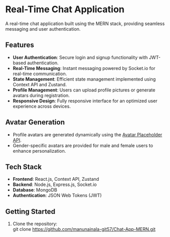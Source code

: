 # Real-Time Chat Application  

A real-time chat application built using the MERN stack, providing seamless messaging and user authentication.  

## Features  
- **User Authentication**: Secure login and signup functionality with JWT-based authentication.  
- **Real-Time Messaging**: Instant messaging powered by Socket.io for real-time communication.  
- **State Management**: Efficient state management implemented using Context API and Zustand.  
- **Profile Management**: Users can upload profile pictures or generate avatars during registration.  
- **Responsive Design**: Fully responsive interface for an optimized user experience across devices.  

## Avatar Generation  
- Profile avatars are generated dynamically using the [Avatar Placeholder API](https://avatar-placeholder.iran.liara.run/).  
- Gender-specific avatars are provided for male and female users to enhance personalization.  

## Tech Stack  
- **Frontend**: React.js, Context API, Zustand  
- **Backend**: Node.js, Express.js, Socket.io  
- **Database**: MongoDB  
- **Authentication**: JSON Web Tokens (JWT)  

## Getting Started  
1. Clone the repository:  
   git clone https://github.com/manunainala-git57/Chat-App-MERN.git
